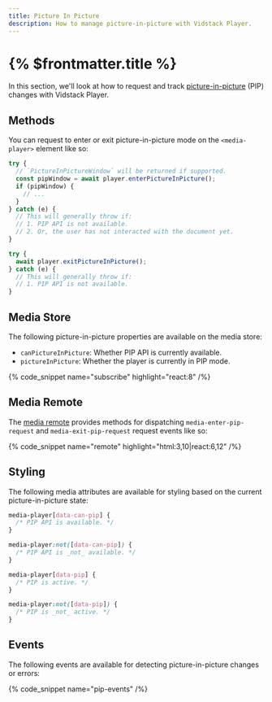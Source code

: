 ```yaml
---
title: Picture In Picture
description: How to manage picture-in-picture with Vidstack Player.
---
```


# {% $frontmatter.title %}

In this section, we'll look at how to request and track
[picture-in-picture](https://developer.mozilla.org/en-US/docs/Web/API/Picture-in-Picture_API)
(PIP) changes with Vidstack Player.

## Methods

You can request to enter or exit picture-in-picture mode on the `<media-player>` element like so:

```ts {% copy=true highlight="3" %}
try {
  // `PictureInPictureWindow` will be returned if supported.
  const pipWindow = await player.enterPictureInPicture();
  if (pipWindow) {
    // ...
  }
} catch (e) {
  // This will generally throw if:
  // 1. PIP API is not available.
  // 2. Or, the user has not interacted with the document yet.
}
```

```ts {% copy=true highlight="2" %}
try {
  await player.exitPictureInPicture();
} catch (e) {
  // This will generally throw if:
  // 1. PIP API is not available.
}
```

## Media Store

The following picture-in-picture properties are available on the media store:

- `canPictureInPicture`: Whether PIP API is currently available.
- `pictureInPicture`: Whether the player is currently in PIP mode.

{% code_snippet name="subscribe" highlight="react:8" /%}

## Media Remote

The [media remote](/docs/player/core-concepts/state-management#updating) provides methods for
dispatching `media-enter-pip-request` and `media-exit-pip-request` request events like so:

{% code_snippet name="remote" highlight="html:3,10|react:6,12" /%}

## Styling

The following media attributes are available for styling based on the current picture-in-picture
state:

```css
media-player[data-can-pip] {
  /* PIP API is available. */
}

media-player:not([data-can-pip]) {
  /* PIP API is _not_ available. */
}

media-player[data-pip] {
  /* PIP is active. */
}

media-player:not([data-pip]) {
  /* PIP is _not_ active. */
}
```

## Events

The following events are available for detecting picture-in-picture changes or errors:

{% code_snippet name="pip-events" /%}
